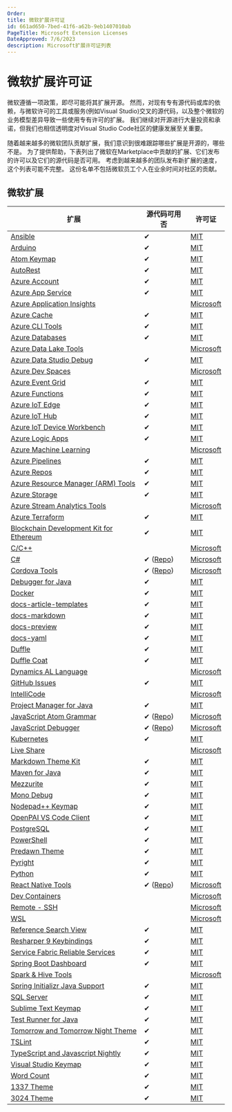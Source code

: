 ```yaml
---
Order:
title: 微软扩展许可证
id: 661ad650-7bed-41f6-a62b-9eb1407010ab
PageTitle: Microsoft Extension Licenses
DateApproved: 7/6/2023
description: Microsoft扩展许可证列表
---
```


# 微软扩展许可证

微软遵循一项政策，即尽可能将其扩展开源。
然而，对现有专有源代码或库的依赖，与微软许可的工具或服务(例如Visual Studio)交叉的源代码，以及整个微软的业务模型差异导致一些使用专有许可的扩展。
我们继续对开源进行大量投资和承诺，但我们也相信透明度对Visual Studio Code社区的健康发展至关重要。

随着越来越多的微软团队贡献扩展，我们意识到很难跟踪哪些扩展是开源的，哪些不是。
为了提供帮助，下表列出了微软在Marketplace中贡献的扩展、它们发布的许可以及它们的源代码是否可用。
考虑到越来越多的团队发布新扩展的速度，这个列表可能不完整。
这份名单不包括微软员工个人在业余时间对社区的贡献。

## 微软扩展

| 扩展                                                                                                                                         | 源代码可用否                                                     | 许可证                                                                                                                                               |
| -------------------------------------------------------------------------------------------------------------------------------------------- | ---------------------------------------------------------------- | ---------------------------------------------------------------------------------------------------------------------------------------------------- |
| [Ansible](https://marketplace.visualstudio.com/items?itemName=vscoss.vscode-ansible)                                                         | ✔                                                               | [MIT](https://marketplace.visualstudio.com/items/vscoss.vscode-ansible/license)                                                                      |
| [Arduino](https://marketplace.visualstudio.com/items?itemName=vsciot-vscode.vscode-arduino)                                                  | ✔                                                               | [MIT](https://marketplace.visualstudio.com/items/vsciot-vscode.vscode-arduino/license)                                                               |
| [Atom Keymap](https://marketplace.visualstudio.com/items?itemName=ms-vscode.atom-keybindings)                                                | ✔                                                               | [MIT](https://marketplace.visualstudio.com/items/ms-vscode.atom-keybindings/license)                                                                 |
| [AutoRest](https://marketplace.visualstudio.com/items?itemName=ms-vscode.autorest)                                                           | ✔                                                               | [MIT](https://marketplace.visualstudio.com/items/ms-vscode.autorest/license)                                                                         |
| [Azure Account](https://marketplace.visualstudio.com/items?itemName=ms-vscode.azure-account)                                                 | ✔                                                               | [MIT](https://marketplace.visualstudio.com/items/ms-vscode.azure-account/license)                                                                    |
| [Azure App Service](https://marketplace.visualstudio.com/items?itemName=ms-azuretools.vscode-azureappservice)                                | ✔                                                               | [MIT](https://marketplace.visualstudio.com/items/ms-azuretools.vscode-azureappservice/license)                                                       |
| [Azure Application Insights](https://marketplace.visualstudio.com/items?itemName=VisualStudioOnlineApplicationInsights.application-insights) |                                                                  | [Microsoft](https://marketplace.visualstudio.com/items/VisualStudioOnlineApplicationInsights.application-insights/license)                           |
| [Azure Cache](https://marketplace.visualstudio.com/items?itemName=ms-azurecache.vscode-azurecache)                                           | ✔                                                               | [MIT](https://marketplace.visualstudio.com/items/ms-azurecache.vscode-azurecache/license)                                                            |
| [Azure CLI Tools](https://marketplace.visualstudio.com/items?itemName=ms-vscode.azurecli)                                                    | ✔                                                               | [MIT](https://marketplace.visualstudio.com/items/ms-vscode.azurecli/license)                                                                         |
| [Azure Databases](https://marketplace.visualstudio.com/items/ms-azuretools.vscode-cosmosdb)                                                  | ✔                                                               | [MIT](https://marketplace.visualstudio.com/items/ms-azuretools.vscode-cosmosdb/license)                                                              |
| [Azure Data Lake Tools](https://marketplace.visualstudio.com/items/usqlextpublisher.usql-vscode-ext)                                         |                                                                  | [Microsoft](https://marketplace.visualstudio.com/items/usqlextpublisher.usql-vscode-ext/license)                                                     |
| [Azure Data Studio Debug](https://marketplace.visualstudio.com/items/ms-mssql.sqlops-debug)                                                  | ✔                                                               | [MIT](https://marketplace.visualstudio.com/items/ms-mssql.sqlops-debug/license)                                                                      |
| [Azure Dev Spaces](https://marketplace.visualstudio.com/items/azuredevspaces.azds/)                                                          |                                                                  | [Microsoft](https://marketplace.visualstudio.com/items/azuredevspaces.azds/license)                                                                  |
| [Azure Event Grid](https://marketplace.visualstudio.com/items/ms-azuretools.vscode-azureeventgrid)                                           | ✔                                                               | [MIT](https://marketplace.visualstudio.com/items/ms-azuretools.vscode-azureeventgrid/license)                                                        |
| [Azure Functions](https://marketplace.visualstudio.com/items/ms-azuretools.vscode-azurefunctions)                                            | ✔                                                               | [MIT](https://marketplace.visualstudio.com/items/ms-azuretools.vscode-azurefunctions/license)                                                        |
| [Azure IoT Edge](https://marketplace.visualstudio.com/items/vsciot-vscode.azure-iot-edge)                                                    | ✔                                                               | [MIT](https://marketplace.visualstudio.com/items/vsciot-vscode.azure-iot-edge/license)                                                               |
| [Azure IoT Hub](https://marketplace.visualstudio.com/items/vsciot-vscode.azure-iot-toolkit)                                                  | ✔                                                               | [MIT](https://marketplace.visualstudio.com/items/vsciot-vscode.azure-iot-toolkit/license)                                                            |
| [Azure IoT Device Workbench](https://marketplace.visualstudio.com/items/vsciot-vscode.vscode-iot-workbench)                                  | ✔                                                               | [MIT](https://marketplace.visualstudio.com/items/vsciot-vscode.vscode-iot-workbench/license)                                                         |
| [Azure Logic Apps](https://marketplace.visualstudio.com/items/ms-azuretools.vscode-logicapps)                                                | ✔                                                               | [MIT](https://marketplace.visualstudio.com/items/ms-azuretools.vscode-logicapps/license)                                                             |
| [Azure Machine Learning](https://marketplace.visualstudio.com/items/ms-toolsai.vscode-ai)                                                    |                                                                  | [Microsoft](https://marketplace.visualstudio.com/items/ms-toolsai.vscode-ai/license)                                                                 |
| [Azure Pipelines](https://marketplace.visualstudio.com/items/ms-azure-devops.azure-pipelines)                                                | ✔                                                               | [MIT](https://marketplace.visualstudio.com/items/ms-azure-devops.azure-pipelines/license)                                                            |
| [Azure Repos](https://marketplace.visualstudio.com/items/ms-vsts.team)                                                                       | ✔                                                               | [MIT](https://marketplace.visualstudio.com/items/ms-vsts.team/license)                                                                               |
| [Azure Resource Manager (ARM) Tools](https://marketplace.visualstudio.com/items/msazurermtools.azurerm-vscode-tools)                         | ✔                                                               | [MIT](https://marketplace.visualstudio.com/items/msazurermtools.azurerm-vscode-tools/license)                                                        |
| [Azure Storage](https://marketplace.visualstudio.com/items/ms-azuretools.vscode-azurestorage)                                                | ✔                                                               | [MIT](https://marketplace.visualstudio.com/items/ms-azuretools.vscode-azurestorage/license)                                                          |
| [Azure Stream Analytics Tools](https://marketplace.visualstudio.com/items/ms-bigdatatools.vscode-asa)                                        |                                                                  | [Microsoft](https://marketplace.visualstudio.com/items/ms-bigdatatools.vscode-asa/license)                                                           |
| [Azure Terraform](https://marketplace.visualstudio.com/items/ms-azuretools.vscode-azureterraform)                                            | ✔                                                               | [MIT](https://marketplace.visualstudio.com/items/ms-azuretools.vscode-azureterraform/license)                                                        |
| [Blockchain Development Kit for Ethereum](https://marketplace.visualstudio.com/items?itemName=AzBlockchain.azure-blockchain)                 | ✔                                                               | [MIT](https://marketplace.visualstudio.com/items/AzBlockchain.azure-blockchain/license)                                                              |
| [C/C++](https://marketplace.visualstudio.com/items/ms-vscode.cpptools)                                                                       |                                                                  | [Microsoft](https://marketplace.visualstudio.com/items/ms-vscode.cpptools/license)                                                                   |
| [C#](https://marketplace.visualstudio.com/items/ms-dotnettools.csharp)                                                                       | ✔ ([Repo](https://github.com/OmniSharp/omnisharp-vscode))       | [Microsoft](https://marketplace.visualstudio.com/items/ms-dotnettools.csharp/license)                                                                |
| [Cordova Tools](https://marketplace.visualstudio.com/items/msjsdiag.cordova-tools)                                                           | ✔ ([Repo](https://github.com/microsoft/vscode-cordova))         | [Microsoft](https://marketplace.visualstudio.com/items/msjsdiag.cordova-tools/license)                                                               |
| [Debugger for Java](https://marketplace.visualstudio.com/items/vscjava.vscode-java-debug)                                                    | ✔                                                               | [MIT](https://marketplace.visualstudio.com/items/vscjava.vscode-java-debug/license)                                                                  |
| [Docker](https://marketplace.visualstudio.com/items/ms-azuretools.vscode-docker)                                                             | ✔                                                               | [MIT](https://marketplace.visualstudio.com/items/ms-azuretools.vscode-docker/license)                                                                |
| [docs-article-templates](https://marketplace.visualstudio.com/items?itemName=docsmsft.docs-article-templates)                                | ✔                                                               | [MIT](https://docsmsft.gallerycdn.vsassets.io/extensions/docsmsft/docs-markdown/0.2.2/1547755350969/Microsoft.VisualStudio.Services.Content.License) |
| [docs-markdown](https://marketplace.visualstudio.com/items/docsmsft.docs-markdown)                                                           | ✔                                                               | [MIT](https://marketplace.visualstudio.com/items/docsmsft.docs-markdown/license)                                                                     |
| [docs-preview](https://marketplace.visualstudio.com/items/docsmsft.docs-preview)                                                             | ✔                                                               | [MIT](https://marketplace.visualstudio.com/items/docsmsft.docs-preview/license)                                                                      |
| [docs-yaml](https://marketplace.visualstudio.com/items?itemName=docsmsft.docs-yaml)                                                          | ✔                                                               | [MIT](https://docsmsft.gallerycdn.vsassets.io/extensions/docsmsft/docs-markdown/0.2.2/1547755350969/Microsoft.VisualStudio.Services.Content.License) |
| [Duffle](https://marketplace.visualstudio.com/items/ms-kubernetes-tools.duffle-vscode)                                                       | ✔                                                               | [MIT](https://marketplace.visualstudio.com/items/ms-kubernetes-tools.duffle-vscode/license)                                                          |
| [Duffle Coat](https://marketplace.visualstudio.com/items/ms-kubernetes-tools.duffle-coat)                                                    | ✔                                                               | [MIT](https://marketplace.visualstudio.com/items/ms-kubernetes-tools.duffle-coat/license)                                                            |
| [Dynamics AL Language](https://marketplace.visualstudio.com/items/ms-dynamics-smb.al)                                                        |                                                                  | [Microsoft](https://marketplace.visualstudio.com/items/ms-dynamics-smb.al/license)                                                                   |
| [GitHub Issues](https://marketplace.visualstudio.com/items/ms-vscode.github-issues-prs)                                                      | ✔                                                               | [MIT](https://marketplace.visualstudio.com/items/ms-vscode.github-issues-prs/license)                                                                |
| [IntelliCode](https://marketplace.visualstudio.com/items/VisualStudioExptTeam.vscodeintellicode)                                             |                                                                  | [Microsoft](https://marketplace.visualstudio.com/items/VisualStudioExptTeam.vscodeintellicode/license)                                               |
| [Project Manager for Java](https://marketplace.visualstudio.com/items/vscjava.vscode-java-dependency)                                        | ✔                                                               | [MIT](https://marketplace.visualstudio.com/items/vscjava.vscode-java-dependency/license)                                                             |
| [JavaScript Atom Grammar](https://marketplace.visualstudio.com/items/ms-vscode.js-atom-grammar)                                              | ✔ ([Repo](https://github.com/microsoft/vscode-js-atom-grammar)) | [Microsoft](https://marketplace.visualstudio.com/items/ms-vscode.js-atom-grammar/license)                                                            |
| [JavaScript Debugger](https://marketplace.visualstudio.com/items?itemName=ms-vscode.js-debug)                                                | ✔ ([Repo](https://github.com/microsoft/vscode-js-debug))        | [Microsoft](https://marketplace.visualstudio.com/items/ms-vscode.js-debug/license)                                                                   |
| [Kubernetes](https://marketplace.visualstudio.com/items/ms-kubernetes-tools.vscode-kubernetes-tools)                                         | ✔                                                               | [MIT](https://marketplace.visualstudio.com/items/ms-kubernetes-tools.vscode-kubernetes-tools/license)                                                |
| [Live Share](https://marketplace.visualstudio.com/items/MS-vsliveshare.vsliveshare)                                                          |                                                                  | [Microsoft](https://marketplace.visualstudio.com/items/MS-vsliveshare.vsliveshare/license)                                                           |
| [Markdown Theme Kit](https://marketplace.visualstudio.com/items/ms-vscode.Theme-MarkdownKit)                                                 | ✔                                                               | [MIT](https://marketplace.visualstudio.com/items/ms-vscode.Theme-MarkdownKit/license)                                                                |
| [Maven for Java](https://marketplace.visualstudio.com/items/vscjava.vscode-maven)                                                            | ✔                                                               | [MIT](https://marketplace.visualstudio.com/items/vscjava.vscode-maven/license)                                                                       |
| [Mezzurite](https://marketplace.visualstudio.com/items/mezzurite-devs.mezzurite)                                                             | ✔                                                               | [MIT](https://marketplace.visualstudio.com/items/mezzurite-devs.mezzurite/license)                                                                   |
| [Mono Debug](https://marketplace.visualstudio.com/items/ms-vscode.mono-debug)                                                                | ✔                                                               | [MIT](https://marketplace.visualstudio.com/items/ms-vscode.mono-debug/license)                                                                       |
| [Nodepad++ Keymap](https://marketplace.visualstudio.com/items/ms-vscode.notepadplusplus-keybindings)                                         | ✔                                                               | [MIT](https://marketplace.visualstudio.com/items/ms-vscode.notepadplusplus-keybindings/license)                                                      |
| [OpenPAI VS Code Client](https://marketplace.visualstudio.com/items/OpenPAIVSCodeClient.pai-vscode)                                          | ✔                                                               | [MIT](https://marketplace.visualstudio.com/items/OpenPAIVSCodeClient.pai-vscode/license)                                                             |
| [PostgreSQL](https://marketplace.visualstudio.com/items/ms-ossdata.vscode-postgresql)                                                        | ✔                                                               | [MIT](https://marketplace.visualstudio.com/items/ms-ossdata.vscode-postgresql/license)                                                               |
| [PowerShell](https://marketplace.visualstudio.com/items/ms-vscode.PowerShell)                                                                | ✔                                                               | [MIT](https://marketplace.visualstudio.com/items/ms-vscode.PowerShell/license)                                                                       |
| [Predawn Theme](https://marketplace.visualstudio.com/items/ms-vscode.Theme-PredawnKit)                                                       | ✔                                                               | [MIT](https://marketplace.visualstudio.com/items/ms-vscode.Theme-PredawnKit/license)                                                                 |
| [Pyright](https://marketplace.visualstudio.com/items?itemName=ms-pyright.pyright)                                                            | ✔                                                               | [MIT](https://raw.githubusercontent.com/microsoft/pyright/master/LICENSE.txt)                                                                        |
| [Python](https://marketplace.visualstudio.com/items/ms-python.python)                                                                        | ✔                                                               | [MIT](https://marketplace.visualstudio.com/items/ms-python.python/license)                                                                           |
| [React Native Tools](https://marketplace.visualstudio.com/items/msjsdiag.vscode-react-native)                                                | ✔ ([Repo](https://github.com/microsoft/vscode-react-native))    | [Microsoft](https://marketplace.visualstudio.com/items/msjsdiag.vscode-react-native/license)                                                         |
| [Dev Containers](https://marketplace.visualstudio.com/items/ms-vscode-remote.remote-containers)                                              |                                                                  | [Microsoft](https://marketplace.visualstudio.com/items/ms-vscode-remote.remote-containers/license)                                                   |
| [Remote - SSH](https://marketplace.visualstudio.com/items/ms-vscode-remote.remote-ssh)                                                       |                                                                  | [Microsoft](https://marketplace.visualstudio.com/items/ms-vscode-remote.remote-ssh/license)                                                          |
| [WSL](https://marketplace.visualstudio.com/items/ms-vscode-remote.remote-wsl)                                                                |                                                                  | [Microsoft](https://marketplace.visualstudio.com/items/ms-vscode-remote.remote-wsl/license)                                                          |
| [Reference Search View](https://marketplace.visualstudio.com/items/ms-vscode.references-view)                                                | ✔                                                               | [MIT](https://marketplace.visualstudio.com/items/ms-vscode.references-view/license)                                                                  |
| [Resharper 9 Keybindings](https://marketplace.visualstudio.com/items/ms-vscode.resharper9-keybindings)                                       | ✔                                                               | [MIT](https://marketplace.visualstudio.com/items/ms-vscode.resharper9-keybindings/license)                                                           |
| [Service Fabric Reliable Services](https://marketplace.visualstudio.com/items/ms-azuretools.vscode-service-fabric-reliable-services)         | ✔                                                               | [MIT](https://marketplace.visualstudio.com/items/ms-azuretools.vscode-service-fabric-reliable-services/license)                                      |
| [Spring Boot Dashboard](https://marketplace.visualstudio.com/items/vscjava.vscode-spring-boot-dashboard)                                     | ✔                                                               | [MIT](https://marketplace.visualstudio.com/items/vscjava.vscode-spring-boot-dashboard/license)                                                       |
| [Spark & Hive Tools](https://marketplace.visualstudio.com/items/mshdinsight.azure-hdinsight)                                                 |                                                                  | [Microsoft](https://marketplace.visualstudio.com/items/mshdinsight.azure-hdinsight/license)                                                          |
| [Spring Initializr Java Support](https://marketplace.visualstudio.com/items/vscjava.vscode-spring-initializr)                                | ✔                                                               | [MIT](https://marketplace.visualstudio.com/items/vscjava.vscode-spring-initializr/license)                                                           |
| [SQL Server](https://marketplace.visualstudio.com/items/ms-mssql.mssql)                                                                      | ✔                                                               | [MIT](https://marketplace.visualstudio.com/items/ms-mssql.mssql/license)                                                                             |
| [Sublime Text Keymap](https://marketplace.visualstudio.com/items/ms-vscode.sublime-keybindings)                                              | ✔                                                               | [MIT](https://marketplace.visualstudio.com/items/ms-vscode.sublime-keybindings/license)                                                              |
| [Test Runner for Java](https://marketplace.visualstudio.com/items/vscjava.vscode-java-test)                                                  | ✔                                                               | [MIT](https://marketplace.visualstudio.com/items/vscjava.vscode-java-test/license)                                                                   |
| [Tomorrow and Tomorrow Night Theme](https://marketplace.visualstudio.com/items/ms-vscode.Theme-TomorrowKit)                                  | ✔                                                               | [MIT](https://marketplace.visualstudio.com/items/ms-vscode.Theme-TomorrowKit/license)                                                                |
| [TSLint](https://marketplace.visualstudio.com/items/ms-vscode.vscode-typescript-tslint-plugin)                                               | ✔                                                               | [MIT](https://marketplace.visualstudio.com/items/ms-vscode.vscode-typescript-tslint-plugin/license)                                                  |
| [TypeScript and Javascript Nightly](https://marketplace.visualstudio.com/items?itemName=ms-vscode.vscode-typescript-next)                    | ✔                                                               | [MIT](https://marketplace.visualstudio.com/items/ms-vscode.vscode-typescript-next/license)                                                           |
| [Visual Studio Keymap](https://marketplace.visualstudio.com/items/ms-vscode.vs-keybindings)                                                  | ✔                                                               | [MIT](https://marketplace.visualstudio.com/items/ms-vscode.vs-keybindings/license)                                                                   |
| [Word Count](https://marketplace.visualstudio.com/items/ms-vscode.wordcount)                                                                 | ✔                                                               | [MIT](https://marketplace.visualstudio.com/items/ms-vscode.wordcount/license)                                                                        |
| [1337 Theme](https://marketplace.visualstudio.com/items/ms-vscode.Theme-1337)                                                                | ✔                                                               | [MIT](https://marketplace.visualstudio.com/items/ms-vscode.Theme-1337/license)                                                                       |
| [3024 Theme](https://marketplace.visualstudio.com/items/ms-vscode.Theme-3024Kit)                                                             | ✔                                                               | [MIT](https://marketplace.visualstudio.com/items/ms-vscode.Theme-3024Kit/license)                                                                    |
